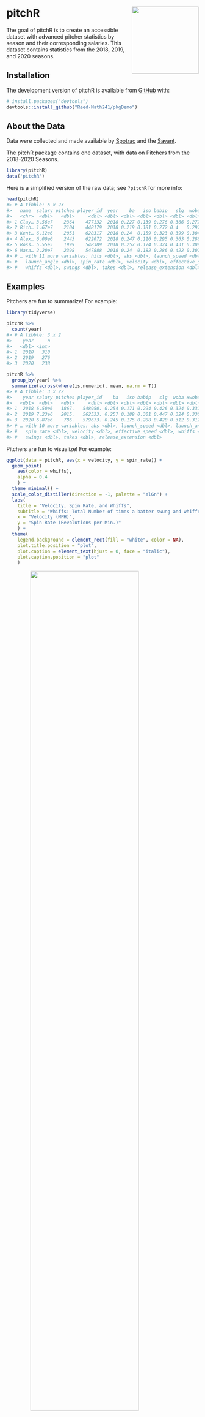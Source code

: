 
<!-- README.md is generated from README.Rmd. Please edit that file -->

<!-- You'll still need to render `README.Rmd` regularly, to keep `README.md` up-to-date. `devtools::build_readme()` is handy for this.  -->

# pitchR <img src= "https://github.com/Reed-Math241/pkgGrpq/blob/master/figs/IMG_0175.png" align="right" width=175 />

<!-- badges: start -->

<!-- badges: end -->

The goal of pitchR is to create an accessible dataset with advanced
pitcher statistics by season and their corresponding salaries. This
dataset contains statistics from the 2018, 2019, and 2020 seasons.

## Installation

The development version of pitchR is available from
[GitHub](https://github.com/) with:

``` r
# install.packages("devtools")
devtools::install_github("Reed-Math241/pkgDemo")
```

## About the Data

Data were collected and made available by
[Spotrac](https://www.spotrac.com/mlb/payroll/) and the
[Savant](https://baseballsavant.mlb.com/statcast_search).

The pitchR package contains one dataset, with data on Pitchers from the
2018-2020 Seasons.

``` r
library(pitchR)
data('pitchR')
```

Here is a simplified version of the raw data; see `?pitchR` for more
info:

``` r
head(pitchR)
#> # A tibble: 6 x 23
#>   name  salary pitches player_id  year    ba   iso babip   slg  woba xwoba   xba
#>   <chr>  <dbl>   <dbl>     <dbl> <dbl> <dbl> <dbl> <dbl> <dbl> <dbl> <dbl> <dbl>
#> 1 Clay… 3.56e7    2364    477132  2018 0.227 0.139 0.276 0.366 0.272 0.285 0.24 
#> 2 Rich… 1.67e7    2104    448179  2018 0.219 0.181 0.272 0.4   0.297 0.309 0.229
#> 3 Kent… 6.12e6    2051    628317  2018 0.24  0.159 0.323 0.399 0.304 0.292 0.225
#> 4 Alex… 6.00e6    2443    622072  2018 0.247 0.116 0.295 0.363 0.288 0.295 0.244
#> 5 Ross… 5.55e5    1999    548389  2018 0.257 0.174 0.324 0.431 0.309 0.272 0.223
#> 6 Masa… 2.20e7    2398    547888  2018 0.24  0.182 0.286 0.422 0.307 0.311 0.247
#> # … with 11 more variables: hits <dbl>, abs <dbl>, launch_speed <dbl>,
#> #   launch_angle <dbl>, spin_rate <dbl>, velocity <dbl>, effective_speed <dbl>,
#> #   whiffs <dbl>, swings <dbl>, takes <dbl>, release_extension <dbl>
```

## Examples

Pitchers are fun to summarize\! For example:

``` r
library(tidyverse)

pitchR %>% 
  count(year)
#> # A tibble: 3 x 2
#>    year     n
#>   <dbl> <int>
#> 1  2018   318
#> 2  2019   276
#> 3  2020   238

pitchR %>% 
  group_by(year) %>% 
  summarize(across(where(is.numeric), mean, na.rm = T))
#> # A tibble: 3 x 22
#>    year salary pitches player_id    ba   iso babip   slg  woba xwoba   xba  hits
#>   <dbl>  <dbl>   <dbl>     <dbl> <dbl> <dbl> <dbl> <dbl> <dbl> <dbl> <dbl> <dbl>
#> 1  2018 6.50e6   1867.   548950. 0.254 0.171 0.294 0.426 0.324 0.332 0.255 107. 
#> 2  2019 7.23e6   2015.   562533. 0.257 0.189 0.301 0.447 0.324 0.330 0.257 118. 
#> 3  2020 6.87e6    786.   579673. 0.245 0.175 0.288 0.420 0.312 0.312 0.250  43.8
#> # … with 10 more variables: abs <dbl>, launch_speed <dbl>, launch_angle <dbl>,
#> #   spin_rate <dbl>, velocity <dbl>, effective_speed <dbl>, whiffs <dbl>,
#> #   swings <dbl>, takes <dbl>, release_extension <dbl>
```

Pitchers are fun to visualize\! For example:

``` r
ggplot(data = pitchR, aes(x = velocity, y = spin_rate)) +
  geom_point(
    aes(color = whiffs),
    alpha = 0.4
    ) +
  theme_minimal() +
  scale_color_distiller(direction = -1, palette = "YlGn") +
  labs(
    title = "Velocity, Spin Rate, and Whiffs",
    subtitle = "Whiffs: Total Number of times a batter swung and whiffed on the player's pitch",
    x = "Velocity (MPH)",
    y = "Spin Rate (Revolutions per Min.)"
    ) +
  theme(
    legend.background = element_rect(fill = "white", color = NA),
    plot.title.position = "plot",
    plot.caption = element_text(hjust = 0, face = "italic"),
    plot.caption.position = "plot"
    )
```

<img src="README_files/figure-gfm/unnamed-chunk-4-1.png" width="75%" style="display: block; margin: auto;" />

<img src="README_files/figure-gfm/pitcher_woba-1.png" width="75%" style="display: block; margin: auto;" />
